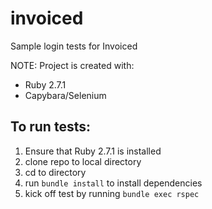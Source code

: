 # invoiced
Sample login tests for Invoiced

NOTE: Project is created with:
 * Ruby 2.7.1
 * Capybara/Selenium

## To run tests:
  1. Ensure that Ruby 2.7.1 is installed
  2. clone repo to local directory
  3. cd to directory
  4. run `bundle install` to install dependencies
  5. kick off test by running `bundle exec rspec`
